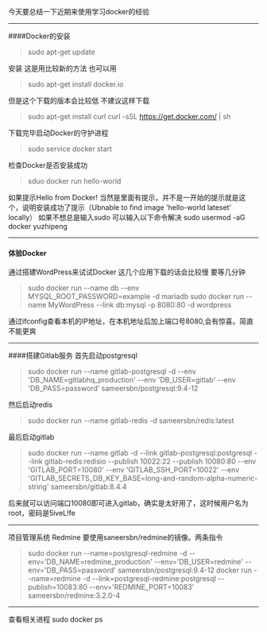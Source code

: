 今天要总结一下近期来使用学习docker的经验

****
####Docker的安装
>sudo apt-get update

安装  这是用比较新的方法 也可以用
>  sudo apt-get install docker.io

但是这个下载的版本会比较低  不建议这样下载

> sudo apt-get install curl
> curl -sSL  https://get.docker.com/  | sh

下载完毕启动Docker的守护进程

>sudo service docker start

检查Docker是否安装成功
> sduo docker run hello-world 

如果提示Hello from Docker! 当然是里面有提示，并不是一开始的提示就是这个，说明安装成功了提示（Ubnable to find image 'hello-world lateset' locally）
如果不想总是输入sudo 可以输入以下命令解决
sudo usermod  -aG docker yuzhipeng
********
#### 体验Docker
通过搭建WordPress来试试Docker
这几个应用下载的话会比较慢 要等几分钟
> sudo docker run --name db --env MYSQL_ROOT_PASSWORD=example -d mariadb
> sudo  docker run --name MyWordPress  --link db:mysql -p 8080:80 -d wordpress 

通过ifconfig查看本机的IP地址，在本机地址后加上端口号8080,会有惊喜。简直不能更爽
********
####搭建Gitlab服务
首先启动postgresql
>sudo docker run --name gitlab-postgresql -d --env 'DB_NAME=gitlabhq_production' --env 'DB_USER=gitlab' --env 'DB_PASS=password' sameersbn/postgresql:9.4-12

然后启动redis
>sudo docker run  --name gitlab-redis -d sameersbn/redis:latest 

最后启动gitlab
>sudo docker run --name gitlab -d --link gitlab-postgresql:postgresql --link gitlab-redis:redisio --publish 10022:22 --publish 10080:80 --env  'GITLAB_PORT=10080' --env 'GITLAB_SSH_PORT=10022' --env 'GITLAB_SECRETS_DB_KEY_BASE=long-and-random-alpha-numeric-string' sameersbn/gitlab:8.4.4

后来就可以访问端口10080即可进入gitlab，确实是太好用了，这时候用户名为root，密码是5iveL!fe

*****
项目管理系统 Redmine
要使用saneersbn/redmine的镜像。两条指令
>sudo docker run --name=postgresql-redmine -d --env='DB_NAME=redmine_production' --env='DB_USER=redmine' --env='DB_PASS=password' sameersbn/postgresql:9.4-12
> docker run --name=redmine -d --link=postgresql-redmine:postgresql --publish=10083:80 --env='REDMINE_PORT=10083' sameersbn/redmine:3.2.0-4
*****
查看相关进程
sudo docker ps
